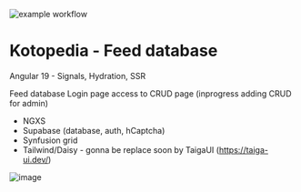 ![example workflow](https://github.com/dewiktor2/kotopedia/actions/workflows/build.yml/badge.svg)

# Kotopedia - Feed database

Angular 19 - Signals, Hydration, SSR

Feed database 
Login page access to CRUD page (inprogress adding CRUD for admin)

* NGXS
* Supabase (database, auth, hCaptcha)
* Synfusion grid
* Tailwind/Daisy - gonna be replace soon by TaigaUI (https://taiga-ui.dev/)

![image](https://github.com/user-attachments/assets/2f1a2627-a69d-4905-83f5-e0deb155e93a)



